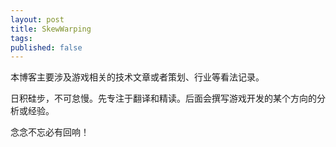 ```yaml
---
layout: post
title: SkewWarping
tags:
published: false
---
```


本博客主要涉及游戏相关的技术文章或者策划、行业等看法记录。

日积硅步，不可怠慢。先专注于翻译和精读。后面会撰写游戏开发的某个方向的分析或经验。

念念不忘必有回响！